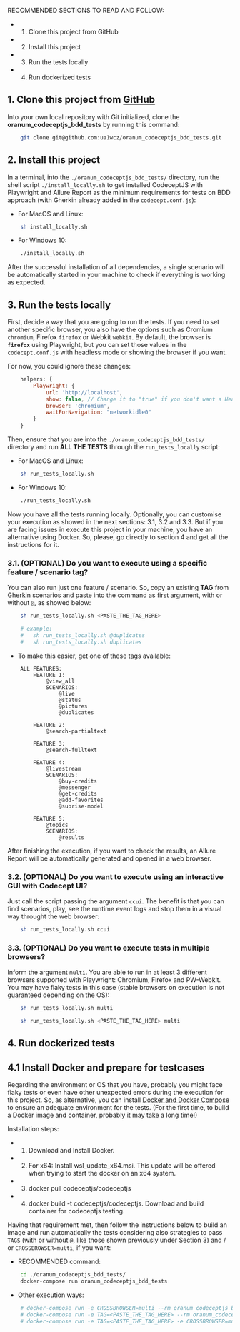 
RECOMMENDED SECTIONS TO READ AND FOLLOW:
- 1. Clone this project from GitHub
- 2. Install this project
- 3. Run the tests locally
- 4. Run dockerized tests

## 1. Clone this project from [GitHub](https://github.com/ua1wcz/oranum_codeceptjs_bdd_tests)

Into your own local repository with Git initialized, clone the **oranum_codeceptjs_bdd_tests** by running this command:

```bash
    git clone git@github.com:ua1wcz/oranum_codeceptjs_bdd_tests.git
```

## 2. Install this project

In a terminal, into the `./oranum_codeceptjs_bdd_tests/` directory, run the shell script `./install_locally.sh` to get installed CodeceptJS with Playwright and Allure Report as the minimum requirements for tests on BDD approach (with Gherkin already added in the `codecept.conf.js`):

- For MacOS and Linux:

```bash
    sh install_locally.sh
```

- For Windows 10:

```bash
    ./install_locally.sh
```

After the successful installation of all dependencies, a single scenario will be automatically started in your machine to check if everything is working as expected.

## 3. Run the tests locally

First, decide a way that you are going to run the tests. If you need to set another specific browser, you also have the options such as Cromium `chromium`, Firefox `firefox` or Webkit `webkit`. By default, the browser is **`firefox`** using Playwright, but you can set those values in the `codecept.conf.js` with headless mode or showing the browser if you want.

For now, you could ignore these changes:

```javascript
    helpers: {
        Playwright: {
            url: 'http://localhost',
            show: false, // Change it to "true" if you don't want a Headless mode
            browser: 'chromium',
            waitForNavigation: "networkidle0"
        }
    }
```

Then, ensure that you are into the `./oranum_codeceptjs_bdd_tests/` directory and run **ALL THE TESTS** through the `run_tests_locally` script:

- For MacOS and Linux:

```bash
    sh run_tests_locally.sh
```

- For Windows 10:

```bash
    ./run_tests_locally.sh
```

Now you have all the tests running locally. Optionally, you can customise your execution as showed in the next sections: 3.1, 3.2 and 3.3. But if you are facing issues in execute this project in your machine, you have an alternative using Docker. So, please, go directly to section 4 and get all the instructions for it.

### 3.1. (OPTIONAL) Do you want to execute using a specific feature / scenario tag?

You can also run just one feature / scenario. So, copy an existing **TAG** from Gherkin scenarios and paste into the command as first argument, with or without `@`, as showed below:

```bash
    sh run_tests_locally.sh <PASTE_THE_TAG_HERE>

    # example:
    #   sh run_tests_locally.sh @duplicates
    #   sh run_tests_locally.sh duplicates
```

- To make this easier, get one of these tags available:
  
```Gherkin
    ALL FEATURES:
        FEATURE 1: 
            @view_all
            SCENARIOS:
                @live
                @status
                @pictures
                @duplicates

        FEATURE 2:
            @search-partialtext

        FEATURE 3:
            @search-fulltext

        FEATURE 4:
            @livestream
            SCENARIOS:
                @buy-credits
                @messenger
                @get-credits
                @add-favorites
                @suprise-model

        FEATURE 5:
            @topics
            SCENARIOS:
                @results
```

After finishing the execution, if you want to check the results, an Allure Report will be automatically generated and opened in a web browser.

### 3.2. (OPTIONAL) Do you want to execute using an interactive GUI with Codecept UI?

Just call the script passing the argument `ccui`. The benefit is that you can find scenarios, play, see the runtime event logs and stop them in a visual way throught the web browser:

```bash
    sh run_tests_locally.sh ccui
```

### 3.3. (OPTIONAL) Do you want to execute tests in multiple browsers?

Inform the argument `multi`. You are able to run in at least 3 different browsers supported with Playwright: Chromium, Firefox and PW-Webkit. You may have flaky tests in this case (stable browsers on execution is not guaranteed depending on the OS):

```bash
    sh run_tests_locally.sh multi
```

```bash
    sh run_tests_locally.sh <PASTE_THE_TAG_HERE> multi
```

## 4. Run dockerized tests

## 4.1 Install Docker and prepare for testcases

Regarding the environment or OS that you have, probably you might face flaky tests or even have other unexpected errors during the execution for this project. So, as alternative, you can install [Docker and Docker Compose](https://docs.docker.com/desktop/) to ensure an adequate environment for the tests. (For the first time, to build a Docker image and container, probably it may take a long time!)

Installation steps:
- 1. Download and Install Docker.
- 2. For x64: Install wsl_update_x64.msi. This update will be offered when trying to start the docker on an x64 system. 
- 3. docker pull codeceptjs/codeceptjs
- 4. docker build -t codeceptjs/codeceptjs. Download and build container for codeceptjs testing.

Having that requirement met, then follow the instructions below to build an image and run automatically the tests considering also strategies to pass `TAGS` (with or without `@`, like those shown previously under Section 3) and / or `CROSSBROWSER=multi`, if you want:

- RECOMMENDED command:

```bash
    cd ./oranum_codeceptjs_bdd_tests/
    docker-compose run oranum_codeceptjs_bdd_tests
```

- Other execution ways:

```bash
    # docker-compose run -e CROSSBROWSER=multi --rm oranum_codeceptjs_bdd_tests
    # docker-compose run -e TAG=<PASTE_THE_TAG_HERE> --rm oranum_codeceptjs_bdd_tests
    # docker-compose run -e TAG=<PASTE_THE_TAG_HERE> -e CROSSBROWSER=multi --rm oranum_codeceptjs_bdd_tests
```
